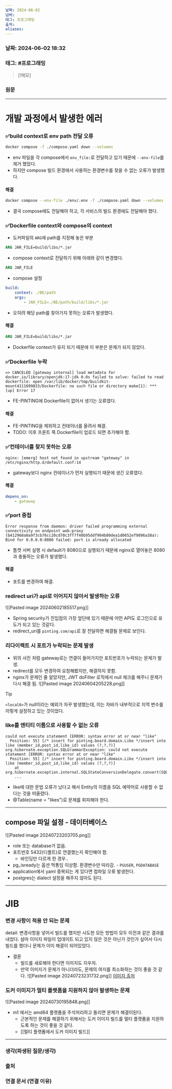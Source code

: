 ```yaml
---
날짜: 2024-06-02
넘버: 
태그: 프로그래밍
출처: 
aliases:
---
```

### 날짜:  2024-06-02 18:32

### 태그: #프로그래밍 

>[!메모]
>

### 원문
---
# 개발 과정에서 발생한 에러
### ✅build context로 env path 전달 오류
```sh
docker compose -f ./compose.yaml down --volumes
```
- env 파일을 각 compose에서 `env_file:`로 전달하고 있기 때문에 `--env-file`를 제거 했었다.
- 하지만 compose 빌드 환경에서 사용하는 환경변수를 찾을 수 없는 오류가 발생했다.
#### 해결
```sh
docker compose --env-file ./env/.env -f ./compose.yaml down --volumes
```
- 결국 compose에도 전달해야 하고, 각 서비스의 빌드 환경에도 전달해야 했다.

### ✅Dockerfile context와 compose의 context
- 도커파일의 `ARG`에 path를 지정해 놓은 부분
```dockerfile
ARG JAR_FILE=build/libs/*.jar
```
- compose context로 전달하기 위해 아래와 같이 변경했다.
```dockerfile title:Dockerfile
ARG JAR_FILE
```
- compose 설정
```yaml title:compose.yaml
build:
	context: ./BE/path
	args:
		- JAR_FILE=./BE/path/build/libs/*.jar
```
- 오히려 해당 path를 찾아가지 못하는 오류가 발생했다.
#### 해결
```Dockerfile
ARG JAR_FILE=build/libs/*.jar
```
- Dockerfile context가 유지 되기 때문에 이 부분은 문제가 되지 않았다.
### ✅Dockerfile 누락
```error
=> CANCELED [gateway internal] load metadata for docker.io/library/openjdk:17-jdk 0.0s failed to solve: failed to read dockerfile: open /var/lib/docker/tmp/buildkit-mount4111699833/Dockerfile: no such file or directory make[1]: *** [up] Error 17
```
- FE-PINTING에 Dockerfile이 없어서 생기는 오류였다.
#### 해결
- FE-PINTING을 제외하고 컨테이너를 올려서 해결.
- TODO: 이후 프론트 쪽 Dockerfile이 업로드 되면 추가해야 함.
### ✅컨테이너를 찾지 못하는 오류
```
nginx: [emerg] host not found in upstream "gateway" in /etc/nginx/http.d/default.conf:14
```
- gateway보다 nginx 컨테이너가 먼저 실행되기 때문에 생긴 오류였다.
#### 해결
```yaml
depens_on: 
	- gateway
```
### ✅port 중첩
```error
Error response from daemon: driver failed programming external connectivity on endpoint web-proxy (b412968a0a9f3cb76cc20cd70c3ff7f40b95ddf904b80dea1d0652ef9896a38a): Bind for 0.0.0.0:8080 failed: port is already allocated
```
- 톰캣 서버 실행 시 default가 8080으로 실행되기 때문에 nginx로 열어놓은 8080과 충돌하는 오류가 발생했다.
#### 해결
- 포트를 변경하여 해결.
### redirect uri가 api로 이어지지 않아서 발생하는 오류
![[Pasted image 20240602185517.png]]
- Spring security가 진입점의 가장 앞단에 있기 때문에 어떤 API도 로그인으로 유도가 되고 있는 것같다.
- redirect_uri를 `pinting.com/api`로 잘 전달하면 해결될 문제로 보인다.
### 리다이렉트 시 포트가 누락되는 문제 발생
- 위의 사진 처럼 gateway로는 연결이 들어가지만 포트번호가 누락되는 문제가 발생.
- redirect를 모두 변경하여 요청해봤지만, 해결하지 못함.
- nginx가 문제인 줄 알았지만, JWT doFilter 로직에서 null 체크를 해주니 문제가 다시 해결 됨.
![[Pasted image 20240604205228.png]]

> [!tip]
> `<local6>`가 null이라는 예외가 자꾸 발생했는데, 이는 자바가 내부적으로 지역 변수를 이렇게 설정하고 있는 것이었다.

### like를 엔티티 이름으로 사용할 수 없는 오류
```log
could not execute statement [ERROR: syntax error at or near "like"
  Position: 55] [/* insert for pinting.board.domain.Like */insert into like (member_id,post_id,like_id) values (?,?,?)]
org.hibernate.exception.SQLGrammarException: could not execute statement [ERROR: syntax error at or near "like"
  Position: 55] [/* insert for pinting.board.domain.Like */insert into like (member_id,post_id,like_id) values (?,?,?)]
	at org.hibernate.exception.internal.SQLStateConversionDelegate.convert(SQLStateConversionDelegate.java:91)
	...
```
- like에 대한 문법 오류가 났다고 해서 Entity의 이름을 SQL 예약어로 사용할 수 없다는 것을 떠올렸다.
- @Table(name = "likes")로 문제를 회피해야 한다.
---
## compose 파일 설정 - 데이터베이스
![[Pasted image 20240723203705.png]]
- role 또는 database가 없음.
- 포트번호 5432(디폴트)로 연결했는지 확인해야 함.
	- 바인딩만 다르게 한 경우..
- pg_isready는 옵션 먹통임 이상함. 환경변수만 따라감.
		- `PGUSER`, `PGDATABASE`
- application에서 yaml 중복되는 게 있다면 컴파일 오류 발생한다.
- postgres는 dialect 설정을 해주지 않아도 된다.
---
# JIB
### 변경 사항이 적용 안 되는 문제
detail: 변경사항을 넣어서 빌드를 했지만 시도한 모든 방법이 모두 이전과 같은 결과를 내었다.
설마 이미지 파일이 업데이트 되고 있지 않은 것은 아닌가 것인가 싶어서 다시 빌드를 했더니 문제가 이미 해결이 되어있었다.
- 결론 
	- 빌드를 새로해야 한다면 이미지도 지우자.
	- 만약 이미지가 문제가 아니더라도, 문제의 여지를 최소화하는 것이 좋을 것 같다.
![[Pasted image 20240723231732.png]]
[이미지 출처](https://github.com/GoogleContainerTools/jib/issues/413)

### 도커 이미지가 멀티 플랫폼을 지원하지 않아 발생하는 문제
![[Pasted image 20240730195848.png]]
- m1 에서는 amd64 플랫폼을 주석처리하고 돌리면 문제가 해결이된다.
	- 근본적인 문제를 해결하기 위해서는 도커 이미지 빌드를 멀티 플랫폼을 지원하도록 하는 것이 좋을 것 같다.
	- [[멀티 플랫폼에서 도커 이미지 빌드]]
---
### 생각(파생된 질문/생각)

### 출처

### 연결 문서 (연결 이유)

